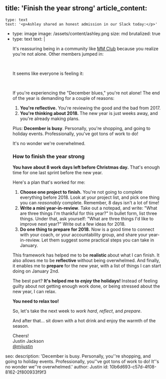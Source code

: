 title: 'Finish the year strong'
article_content:
  -
    type: text
    text: '<p>Ashley shared an honest admission in our Slack today:</p>'
  -
    type: image
    image: /assets/content/ashley.png
    size: md
    brutalized: true
  -
    type: text
    text: |
      <p>It's reassuring being in a community like&nbsp;<a href="https://megamaker.co/club" target="_blank" rel="noopener">MM Club</a>&nbsp;because you realize you're not alone. Other members jumped in:</p><p><br></p><p>It seems like everyone is feeling it:</p><p><br></p><p>If you're experiencing the "December blues," you're not alone! The end of the year is demanding for a couple of reasons:</p><ol><li><strong>You're reflective.</strong>&nbsp;You're reviewing the good and the bad from 2017.</li><li><strong>You're thinking about 2018.&nbsp;</strong>The new year is just weeks away, and you're already making plans.</li></ol><p>Plus:&nbsp;<strong>December is busy</strong>. Personally, you're shopping, and going to holiday events. Professionally, you've got tons of work to do!</p><p>It's no wonder we're overwhelmed.</p><h3>How to finish the year strong</h3><p><strong>You have about 8 work days left before Christmas day.</strong>&nbsp;That's enough time for one last sprint before the new year.</p><p>Here's a plan that's worked for me:</p><ol><li><strong>Choose one project to finish.</strong>&nbsp;You're not going to complete everything before 2018. Look at your project list, and pick one thing you can&nbsp;<em>reasonably&nbsp;</em>complete. Remember, 8 days isn't a lot of time!</li><li><strong>Write a mini year-in-review</strong>. Take out a notepad, and write: "What are three things I'm thankful for this year?" In bullet form, list three things. Under that, ask yourself: "What are three things I'd like to improve next year?" Write out a few ideas for 2018.</li><li><strong>Do one thing to prepare for 2018.</strong>&nbsp;Now is a good time to connect with your coach, or your accountability group, and share your year-in-review. Let them suggest some practical steps you can take in January.</li></ol><p>This framework has helped me to be&nbsp;<strong>realistic&nbsp;</strong>about what I can finish. It also allows me to be&nbsp;<strong>reflective&nbsp;</strong>without being overwhelmed. And finally, it enables me to&nbsp;<strong>prepare&nbsp;</strong>for the new year, with a list of things I can start doing on January 2nd.</p><p>The best part?&nbsp;<strong>It's helped me to&nbsp;<em>enjoy&nbsp;</em>the holidays!&nbsp;</strong>Instead of feeling guilty about not getting enough work done, or being stressed about the new year, I can relax.</p><p><strong>You need to relax too!</strong></p><p>So, let's take the next week to&nbsp;<em>work hard</em>,&nbsp;<em>reflect</em>, and&nbsp;<em>prepare</em>.</p><p>And after that... sit down with a hot drink and enjoy the warmth of the season.</p><p>Cheers!<br>
      Justin Jackson<br><a href="https://twitter.com/mijustin" target="_blank" rel="noopener">@mijustin</a></p>
seo:
  description: 'December is busy. Personally, you''re shopping, and going to holiday events. Professionally, you''ve got tons of work to do! It''s no wonder we''re overwhelmed.'
author: Justin
id: 10b6d693-c57d-4f08-8162-2f800933f9f3
